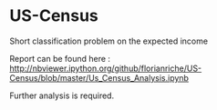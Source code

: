 # US-Census
Short classification problem on the expected income

Report can be found here : http://nbviewer.ipython.org/github/florianriche/US-Census/blob/master/Us_Census_Analysis.ipynb

Further analysis is required.

